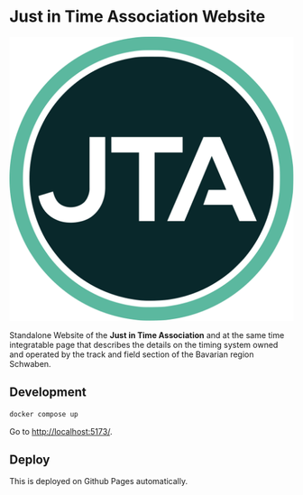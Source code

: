 # Just in Time Association Website

![image](./src/public/just-in-time-association-logo.svg)

Standalone Website of the **Just in Time Association** and at the same time integratable page that describes the details on the timing system owned and operated by the track and field section of the Bavarian region Schwaben.

## Development

```cmd
docker compose up
```

Go to [http://localhost:5173/](http://localhost:5173/).

## Deploy

This is deployed on Github Pages automatically.
